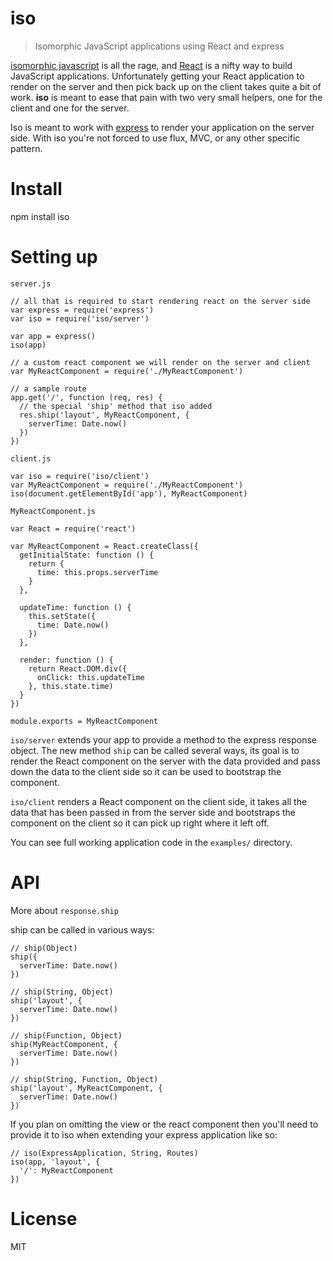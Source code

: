 # iso

> Isomorphic JavaScript applications using React and express

[isomorphic javascript](http://nerds.airbnb.com/isomorphic-javascript-future-web-apps/)
is all the rage, and [React](https://facebook.github.io/react/) is a nifty way
to build JavaScript applications. Unfortunately getting your React application to render
on the server and then pick back up on the client takes quite a bit of work. **iso** is
meant to ease that pain with two very small helpers, one for the client and one for the server.

Iso is meant to work with [express](http://expressjs.com/) to render your application on the
server side. With iso you're not forced to use flux, MVC, or any other specific pattern.

# Install

  npm install iso

# Setting up

`server.js`

    // all that is required to start rendering react on the server side
    var express = require('express')
    var iso = require('iso/server')

    var app = express()
    iso(app)

    // a custom react component we will render on the server and client
    var MyReactComponent = require('./MyReactComponent')

    // a sample route
    app.get('/', function (req, res) {
      // the special 'ship' method that iso added
      res.ship('layout', MyReactComponent, {
        serverTime: Date.now()
      })
    })

`client.js`

    var iso = require('iso/client')
    var MyReactComponent = require('./MyReactComponent')
    iso(document.getElementById('app'), MyReactComponent)

`MyReactComponent.js`

    var React = require('react')

    var MyReactComponent = React.createClass({
      getInitialState: function () {
        return {
          time: this.props.serverTime
        }
      },

      updateTime: function () {
        this.setState({
          time: Date.now()
        })
      },

      render: function () {
        return React.DOM.div({
          onClick: this.updateTime
        }, this.state.time)
      }
    })

    module.exports = MyReactComponent

`iso/server` extends your app to provide a method to the express response object.
The new method `ship` can be called several ways, its goal is to render the React
component on the server with the data provided and pass down the data to the client
side so it can be used to bootstrap the component.

`iso/client` renders a React component on the client side, it takes all the
data that has been passed in from the server side and bootstraps the component
on the client so it can pick up right where it left off.

You can see full working application code in the `examples/` directory.

# API

More about `response.ship`

ship can be called in various ways:

    // ship(Object)
    ship({
      serverTime: Date.now()
    })

    // ship(String, Object)
    ship('layout', {
      serverTime: Date.now()
    })

    // ship(Function, Object)
    ship(MyReactComponent, {
      serverTime: Date.now()
    })

    // ship(String, Function, Object)
    ship('layout', MyReactComponent, {
      serverTime: Date.now()
    })

If you plan on omitting the view or the react component then you'll need to provide
it to iso when extending your express application like so:

    // iso(ExpressApplication, String, Routes)
    iso(app, 'layout', {
      '/': MyReactComponent
    })

# License

MIT
